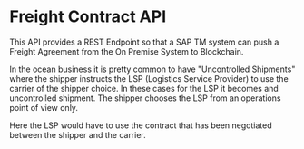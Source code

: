 Freight Contract API
=================
This API provides a REST Endpoint so that a SAP TM system can push a Freight Agreement from the On Premise System to Blockchain. 

In the ocean business it is pretty common to have "Uncontrolled Shipments" where the shipper instructs the LSP (Logistics Service Provider) to use the carrier of the shipper choice. In these cases for the LSP it becomes and uncontrolled shipment. The shipper chooses the LSP from an operations point of view only. 

Here the LSP would have to use the contract that has been negotiated between the shipper and the carrier.
